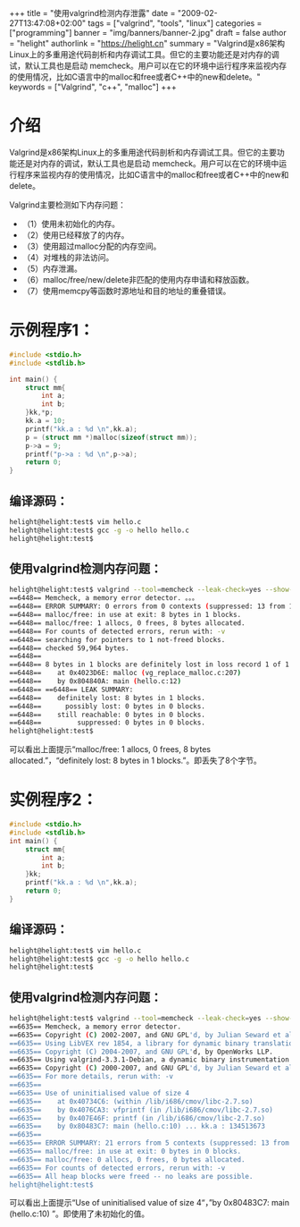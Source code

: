 +++
title = "使用valgrind检测内存泄露"
date = "2009-02-27T13:47:08+02:00"
tags = ["valgrind", "tools", "linux"]
categories = ["programming"]
banner = "img/banners/banner-2.jpg"
draft = false
author = "helight"
authorlink = "https://helight.cn"
summary = "Valgrind是x86架构Linux上的多重用途代码剖析和内存调试工具。但它的主要功能还是对内存的调试，默认工具也是启动 memcheck。用户可以在它的环境中运行程序来监视内存的使用情况，比如C语言中的malloc和free或者C++中的new和delete。"
keywords = ["Valgrind", "c++", "malloc"]
+++

# 介绍
Valgrind是x86架构Linux上的多重用途代码剖析和内存调试工具。但它的主要功能还是对内存的调试，默认工具也是启动 memcheck。用户可以在它的环境中运行程序来监视内存的使用情况，比如C语言中的malloc和free或者C++中的new和delete。

Valgrind主要检测如下内存问题：
* （1）使用未初始化的内存。
* （2）使用已经释放了的内存。
* （3）使用超过malloc分配的内存空间。
* （4）对堆栈的非法访问。
* （5）内存泄漏。
* （6）malloc/free/new/delete非匹配的使用内存申请和释放函数。
* （7）使用memcpy等函数时源地址和目的地址的重叠错误。

# 示例程序1：
``` c
#include <stdio.h>
#include <stdlib.h>

int main() {
    struct mm{
        int a;
        int b;
    }kk,*p;
    kk.a = 10;
    printf("kk.a : %d \n",kk.a);
    p = (struct mm *)malloc(sizeof(struct mm));
    p->a = 9;
    printf("p->a : %d \n",p->a);
    return 0;
}
```

## 编译源码：
``` sh
helight@helight:test$ vim hello.c
helight@helight:test$ gcc -g -o hello hello.c
helight@helight:test$
```
## 使用valgrind检测内存问题：
``` sh
helight@helight:test$ valgrind --tool=memcheck --leak-check=yes --show-reachable=yes ./hello
==6448== Memcheck, a memory error detector. 。。。
==6448== ERROR SUMMARY: 0 errors from 0 contexts (suppressed: 13 from 1)
==6448== malloc/free: in use at exit: 8 bytes in 1 blocks.
==6448== malloc/free: 1 allocs, 0 frees, 8 bytes allocated.
==6448== For counts of detected errors, rerun with: -v
==6448== searching for pointers to 1 not-freed blocks.
==6448== checked 59,964 bytes.
==6448==
==6448== 8 bytes in 1 blocks are definitely lost in loss record 1 of 1
==6448==    at 0x4023D6E: malloc (vg_replace_malloc.c:207)
==6448==    by 0x804840A: main (hello.c:12)
==6448== ==6448== LEAK SUMMARY:
==6448==    definitely lost: 8 bytes in 1 blocks.
==6448==      possibly lost: 0 bytes in 0 blocks.
==6448==    still reachable: 0 bytes in 0 blocks.
==6448==         suppressed: 0 bytes in 0 blocks.
helight@helight:test$
```
可以看出上面提示“malloc/free: 1 allocs, 0 frees, 8 bytes allocated.”，“definitely lost: 8 bytes in 1 blocks.”。即丢失了8个字节。

# 实例程序2：

``` c
#include <stdio.h>
#include <stdlib.h>
int main() {
    struct mm{
        int a;
        int b;
    }kk;
    printf("kk.a : %d \n",kk.a);
    return 0;
}
```

## 编译源码：
``` sh
helight@helight:test$ vim hello.c
helight@helight:test$ gcc -g -o hello hello.c
helight@helight:test$
```
## 使用valgrind检测内存问题：
``` sh
helight@helight:test$ valgrind --tool=memcheck --leak-check=yes --show-reachable=yes ./hello
==6635== Memcheck, a memory error detector.
==6635== Copyright (C) 2002-2007, and GNU GPL'd, by Julian Seward et al.
==6635== Using LibVEX rev 1854, a library for dynamic binary translation.
==6635== Copyright (C) 2004-2007, and GNU GPL'd, by OpenWorks LLP.
==6635== Using valgrind-3.3.1-Debian, a dynamic binary instrumentation framework.
==6635== Copyright (C) 2000-2007, and GNU GPL'd, by Julian Seward et al.
==6635== For more details, rerun with: -v
==6635==
==6635== Use of uninitialised value of size 4
==6635==    at 0x40734C6: (within /lib/i686/cmov/libc-2.7.so)
==6635==    by 0x4076CA3: vfprintf (in /lib/i686/cmov/libc-2.7.so)
==6635==    by 0x407E46F: printf (in /lib/i686/cmov/libc-2.7.so)
==6635==    by 0x80483C7: main (hello.c:10) ... kk.a : 134513673
==6635==
==6635== ERROR SUMMARY: 21 errors from 5 contexts (suppressed: 13 from 1)
==6635== malloc/free: in use at exit: 0 bytes in 0 blocks.
==6635== malloc/free: 0 allocs, 0 frees, 0 bytes allocated.
==6635== For counts of detected errors, rerun with: -v
==6635== All heap blocks were freed -- no leaks are possible.
helight@helight:test$
```
可以看出上面提示“Use of uninitialised value of size 4“，”by 0x80483C7: main (hello.c:10) ”。即使用了未初始化的值。
